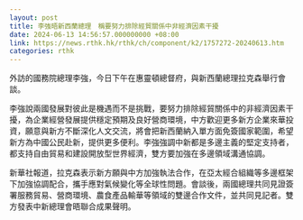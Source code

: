```yaml
---
layout: post
title: 李強晤新西蘭總理　稱要努力排除經貿關係中非經濟因素干擾
date: 2024-06-13 14:56:57.000000000 +08:00
link: https://news.rthk.hk/rthk/ch/component/k2/1757272-20240613.htm
categories: rthk
---
```


外訪的國務院總理李強，今日下午在惠靈頓總督府，與新西蘭總理拉克森舉行會談。

李強說兩國發展對彼此是機遇而不是挑戰，要努力排除經貿關係中的非經濟因素干擾，為企業經營發展提供穩定預期及良好營商環境，中方歡迎更多新方企業來華投資，願意與新方不斷深化人文交流，將會把新西蘭納入單方面免簽國家範圍，希望新方為中國公民赴新，提供更多便利。李強強調中新都是多邊主義的堅定支持者，都支持自由貿易和建設開放型世界經濟，雙方要加強在多邊領域溝通協調。

新華社報道，拉克森表示新方願與中方加強執法合作，在亞太經合組織等多邊框架下加強協調配合，攜手應對氣候變化等全球性問題。會談後，兩國總理共同見證簽署服務貿易、營商環境、農食產品輸華等領域的雙邊合作文件，並共同見記者。雙方發表中新總理會晤聯合成果聲明。
